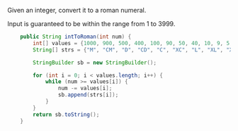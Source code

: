 Given an integer, convert it to a roman numeral.

Input is guaranteed to be within the range from 1 to 3999.

```java
    public String intToRoman(int num) {
        int[] values = {1000, 900, 500, 400, 100, 90, 50, 40, 10, 9, 5, 4, 1};
        String[] strs = {"M", "CM", "D", "CD", "C", "XC", "L", "XL", "X", "IX", "V", "IV", "I"};

        StringBuilder sb = new StringBuilder();

        for (int i = 0; i < values.length; i++) {
            while (num >= values[i]) {
                num -= values[i];
                sb.append(strs[i]);
            }
        }
        return sb.toString();
    }
```

